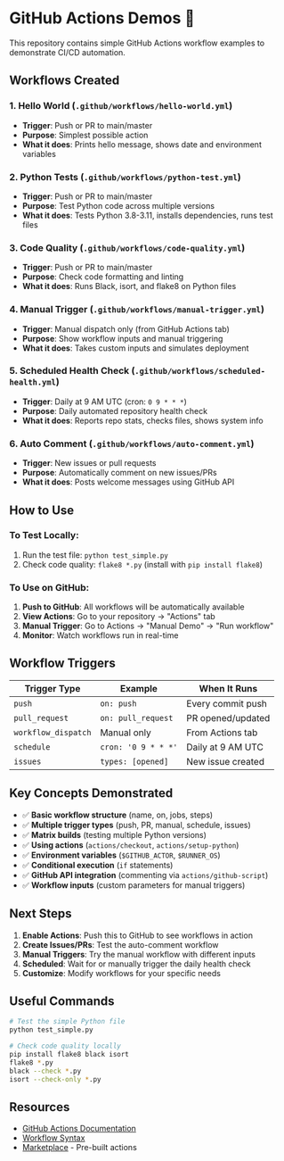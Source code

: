 # GitHub Actions Demos 🚀

This repository contains simple GitHub Actions workflow examples to demonstrate CI/CD automation.

## Workflows Created

### 1. **Hello World** (`.github/workflows/hello-world.yml`)
- **Trigger**: Push or PR to main/master
- **Purpose**: Simplest possible action
- **What it does**: Prints hello message, shows date and environment variables

### 2. **Python Tests** (`.github/workflows/python-test.yml`)
- **Trigger**: Push or PR to main/master  
- **Purpose**: Test Python code across multiple versions
- **What it does**: Tests Python 3.8-3.11, installs dependencies, runs test files

### 3. **Code Quality** (`.github/workflows/code-quality.yml`)
- **Trigger**: Push or PR to main/master
- **Purpose**: Check code formatting and linting
- **What it does**: Runs Black, isort, and flake8 on Python files

### 4. **Manual Trigger** (`.github/workflows/manual-trigger.yml`)
- **Trigger**: Manual dispatch only (from GitHub Actions tab)
- **Purpose**: Show workflow inputs and manual triggering
- **What it does**: Takes custom inputs and simulates deployment

### 5. **Scheduled Health Check** (`.github/workflows/scheduled-health.yml`)
- **Trigger**: Daily at 9 AM UTC (cron: `0 9 * * *`)
- **Purpose**: Daily automated repository health check
- **What it does**: Reports repo stats, checks files, shows system info

### 6. **Auto Comment** (`.github/workflows/auto-comment.yml`)
- **Trigger**: New issues or pull requests
- **Purpose**: Automatically comment on new issues/PRs
- **What it does**: Posts welcome messages using GitHub API

## How to Use

### To Test Locally:
1. Run the test file: `python test_simple.py`
2. Check code quality: `flake8 *.py` (install with `pip install flake8`)

### To Use on GitHub:
1. **Push to GitHub**: All workflows will be automatically available
2. **View Actions**: Go to your repository → "Actions" tab
3. **Manual Trigger**: Go to Actions → "Manual Demo" → "Run workflow"
4. **Monitor**: Watch workflows run in real-time

## Workflow Triggers

| Trigger Type | Example | When It Runs |
|--------------|---------|--------------|
| `push` | `on: push` | Every commit push |
| `pull_request` | `on: pull_request` | PR opened/updated |
| `workflow_dispatch` | Manual only | From Actions tab |
| `schedule` | `cron: '0 9 * * *'` | Daily at 9 AM UTC |
| `issues` | `types: [opened]` | New issue created |

## Key Concepts Demonstrated

- ✅ **Basic workflow structure** (name, on, jobs, steps)
- ✅ **Multiple trigger types** (push, PR, manual, schedule, issues)
- ✅ **Matrix builds** (testing multiple Python versions)
- ✅ **Using actions** (`actions/checkout`, `actions/setup-python`)
- ✅ **Environment variables** (`$GITHUB_ACTOR`, `$RUNNER_OS`)
- ✅ **Conditional execution** (`if` statements)
- ✅ **GitHub API integration** (commenting via `actions/github-script`)
- ✅ **Workflow inputs** (custom parameters for manual triggers)

## Next Steps

1. **Enable Actions**: Push this to GitHub to see workflows in action
2. **Create Issues/PRs**: Test the auto-comment workflow
3. **Manual Triggers**: Try the manual workflow with different inputs
4. **Scheduled**: Wait for or manually trigger the daily health check
5. **Customize**: Modify workflows for your specific needs

## Useful Commands

```bash
# Test the simple Python file
python test_simple.py

# Check code quality locally
pip install flake8 black isort
flake8 *.py
black --check *.py
isort --check-only *.py
```

## Resources

- [GitHub Actions Documentation](https://docs.github.com/en/actions)
- [Workflow Syntax](https://docs.github.com/en/actions/using-workflows/workflow-syntax-for-github-actions)
- [Marketplace](https://github.com/marketplace?type=actions) - Pre-built actions
